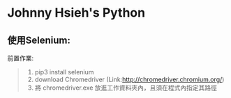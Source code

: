 # Johnny Hsieh's Python
使用Selenium:
-------------
前置作業:
>1. pip3 install selenium
>2. download Chromedriver (Link:http://chromedriver.chromium.org/)
>3. 將 chromedriver.exe 放進工作資料夾內，且須在程式內指定其路徑

